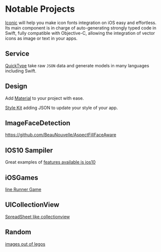 # Notable Projects

[Iconic](https://github.com/dzenbot/Iconic) will help you make icon fonts integration on iOS easy and effortless. Its main component is in charge of auto-generating strongly typed code in Swift, fully compatible with Objective-C, allowing the integration of vector icons as image or text in your apps.

## Service
[QuickType](https://swift.quicktype.io/) take raw `JSON` data and generate models in many languages including Swift.

## Design
Add [Material](https://github.com/CosmicMind/Material) to your project with ease. 

[Style Kit](https://github.com/146BC/StyleKit) adding JSON to update your style of your app.

## ImageFaceDetection
https://github.com/BeauNouvelle/AspectFillFaceAware

## IOS10 Sampiler
Great examples of [features available is ios10](https://github.com/shu223/iOS-10-Sampler)

## iOSGames
[line Runner Game](https://github.com/jocelynlih/SwiftGameBook)

## UICollectionView
[SpreadSheet like collectionview](https://www.brightec.co.uk/ideas/uicollectionview-using-horizontal-and-vertical-scrolling-sticky-rows-and-columns)

## Random
[images out of legos](https://github.com/StefanLage/LegofySwift)
